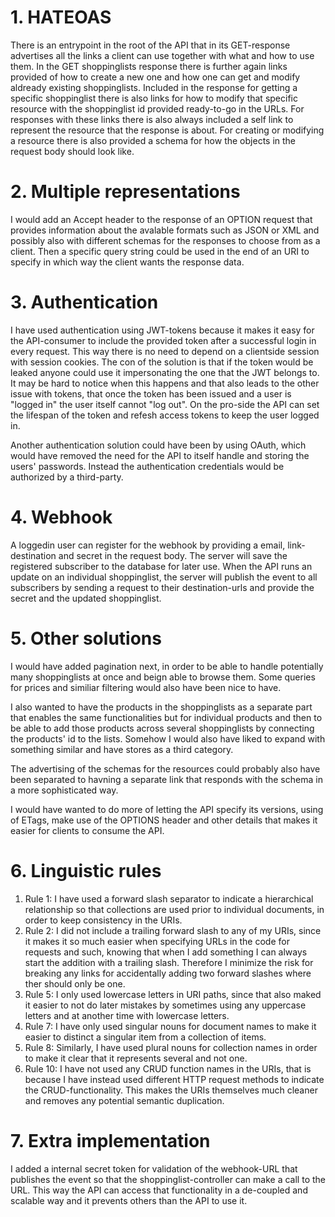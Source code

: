 # 1. HATEOAS
There is an entrypoint in the root of the API that in its GET-response advertises all the links a client can use together with what and how to use them. In the GET shoppinglists response there is further again links provided of how to create a new one and how one can get and modify aldready existing shoppinglists. Included in the response for getting a specific shoppinglist there is also links for how to modify that specific resource with the shoppinglist id provided ready-to-go in the URLs. For responses with these links there is also always included a self link to represent the resource that the response is about. For creating or modifying a resource there is also provided a schema for how the objects in the request body should look like.

# 2. Multiple representations
I would add an Accept header to the response of an OPTION request that provides information about the avalable formats such as JSON or XML and possibly also with different schemas for the responses to choose from as a client. Then a specific query string could be used in the end of an URI to specify in which way the client wants the response data.  

# 3. Authentication
I have used authentication using JWT-tokens because it makes it easy for the API-consumer to include the provided token after a successful login in every request. This way there is no need to depend on a clientside session with session cookies. The con of the solution is that if the token would be leaked anyone could use it impersonating the one that the JWT belongs to. It may be hard to notice when this happens and that also leads to the other issue with tokens, that once the token has been issued and a user is "logged in" the user itself cannot "log out". On the pro-side the API can set the lifespan of the token and refesh access tokens to keep the user logged in.

Another authentication solution could have been by using OAuth, which would have removed the need for the API to itself handle and storing the users' passwords. Instead the authentication credentials would be authorized by a third-party. 

# 4. Webhook
A loggedin user can register for the webhook by providing a email, link-destination and secret in the request body. The server will save the registered subscriber to the database for later use. When the API runs an update on an individual shoppinglist, the server will publish the event to all subscribers by sending a request to their destination-urls and provide the secret and the updated shoppinglist.

# 5. Other solutions
I would have added pagination next, in order to be able to handle potentially many shoppinglists at once and beign able to browse them. Some queries for prices and similiar filtering would also have been nice to have.

I also wanted to have the products in the shoppinglists as a separate part that enables the same functionalities but for individual products and then to be able to add those products across several shoppinglists by connecting the products' id to the lists. Somehow I would also have liked to expand with something similar and have stores as a third category. 

The advertising of the schemas for the resources could probably also have been separated to havning a separate link that responds with the schema in a more sophisticated way.

I would have wanted to do more of letting the API specify its versions, using of ETags, make use of the OPTIONS header and other details that makes it easier for clients to consume the API.

# 6. Linguistic rules
1. Rule 1: I have used a forward slash separator to indicate a hierarchical relationship so that collections are used prior to individual documents, in order to keep consistency in the URIs. 
2. Rule 2: I did not include a trailing forward slash to any of my URIs, since it makes it so much easier when specifying URLs in the code for requests and such, knowing that when I add something I can always start the addition with a trailing slash. Therefore I minimize the risk for breaking any links for accidentally adding two forward slashes where ther should only be one.
3. Rule 5: I only used lowercase letters in URI paths, since that also maked it easier to not do later mistakes by sometimes using any uppercase letters and at another time with lowercase letters. 
4. Rule 7: I have only used singular nouns for document names to make it easier to distinct a singular item from a collection of items.
5. Rule 8: Similarly, I have used plural nouns for collection names in order to make it clear that it represents several and not one.
6. Rule 10: I have not used any CRUD function names in the URIs, that is because I have instead used different HTTP request methods to indicate the CRUD-functionality. This makes the URIs themselves much cleaner and removes any potential semantic duplication.

# 7. Extra implementation
I added a internal secret token for validation of the webhook-URL that publishes the event so that the shoppinglist-controller can make a call to the URL. This way the API can access that functionality in a de-coupled and scalable way and it prevents others than the API to use it.
